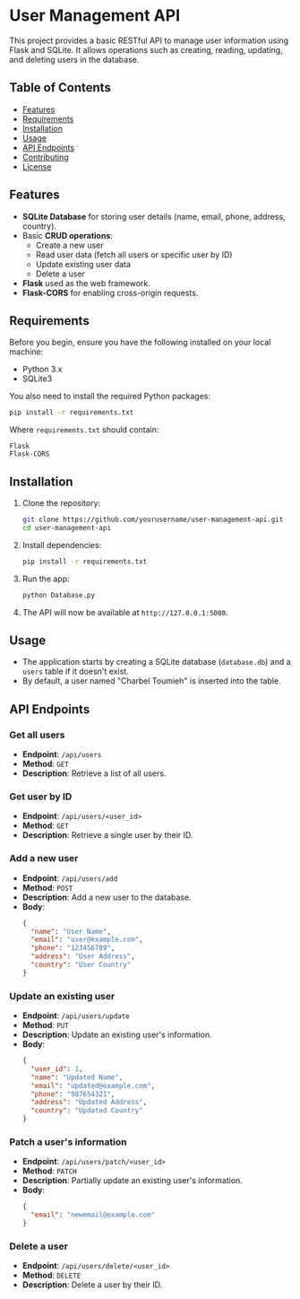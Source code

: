 
# User Management API

This project provides a basic RESTful API to manage user information using Flask and SQLite. It allows operations such as creating, reading, updating, and deleting users in the database.

## Table of Contents

- [Features](#features)
- [Requirements](#requirements)
- [Installation](#installation)
- [Usage](#usage)
- [API Endpoints](#api-endpoints)
- [Contributing](#contributing)
- [License](#license)

## Features

- **SQLite Database** for storing user details (name, email, phone, address, country).
- Basic **CRUD operations**:
  - Create a new user
  - Read user data (fetch all users or specific user by ID)
  - Update existing user data
  - Delete a user
- **Flask** used as the web framework.
- **Flask-CORS** for enabling cross-origin requests.

## Requirements

Before you begin, ensure you have the following installed on your local machine:

- Python 3.x
- SQLite3

You also need to install the required Python packages:

```bash
pip install -r requirements.txt
```

Where `requirements.txt` should contain:
```
Flask
Flask-CORS
```

## Installation

1. Clone the repository:
   ```bash
   git clone https://github.com/yourusername/user-management-api.git
   cd user-management-api
   ```

2. Install dependencies:
   ```bash
   pip install -r requirements.txt
   ```

3. Run the app:
   ```bash
   python Database.py
   ```

4. The API will now be available at `http://127.0.0.1:5000`.

## Usage

- The application starts by creating a SQLite database (`database.db`) and a `users` table if it doesn't exist.
- By default, a user named "Charbel Toumieh" is inserted into the table.

## API Endpoints

### Get all users
- **Endpoint**: `/api/users`
- **Method**: `GET`
- **Description**: Retrieve a list of all users.

### Get user by ID
- **Endpoint**: `/api/users/<user_id>`
- **Method**: `GET`
- **Description**: Retrieve a single user by their ID.

### Add a new user
- **Endpoint**: `/api/users/add`
- **Method**: `POST`
- **Description**: Add a new user to the database.
- **Body**:
  ```json
  {
    "name": "User Name",
    "email": "user@example.com",
    "phone": "123456789",
    "address": "User Address",
    "country": "User Country"
  }
  ```

### Update an existing user
- **Endpoint**: `/api/users/update`
- **Method**: `PUT`
- **Description**: Update an existing user's information.
- **Body**:
  ```json
  {
    "user_id": 1,
    "name": "Updated Name",
    "email": "updated@example.com",
    "phone": "987654321",
    "address": "Updated Address",
    "country": "Updated Country"
  }
  ```

### Patch a user's information
- **Endpoint**: `/api/users/patch/<user_id>`
- **Method**: `PATCH`
- **Description**: Partially update an existing user's information.
- **Body**:
  ```json
  {
    "email": "newemail@example.com"
  }
  ```

### Delete a user
- **Endpoint**: `/api/users/delete/<user_id>`
- **Method**: `DELETE`
- **Description**: Delete a user by their ID.

